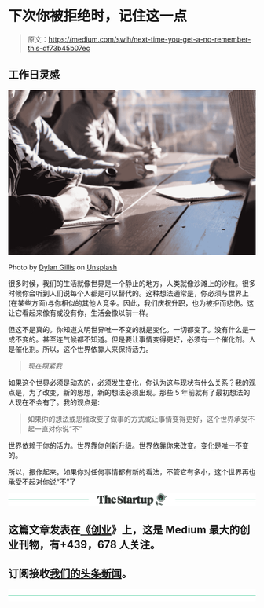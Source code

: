 # 下次你被拒绝时，记住这一点

> 原文：<https://medium.com/swlh/next-time-you-get-a-no-remember-this-df73b45b07ec>

## 工作日灵感

![](img/558f288bf9dfffd94a560d3aaa981856.png)

Photo by [Dylan Gillis](https://unsplash.com/@dylandgillis?utm_source=medium&utm_medium=referral) on [Unsplash](https://unsplash.com?utm_source=medium&utm_medium=referral)

很多时候，我们的生活就像世界是一个静止的地方，人类就像沙滩上的沙粒。很多时候你会听到人们说每个人都是可以替代的。这种想法通常是，你必须与世界上(在某些方面)与你相似的其他人竞争。因此，我们庆祝升职，也为被拒而悲伤。这让它看起来像有或没有你，生活会像以前一样。

但这不是真的。你知道文明世界唯一不变的就是变化。一切都变了。没有什么是一成不变的。甚至连气候都不知道。但是要让事情变得更好，必须有一个催化剂。人是催化剂。所以，这个世界依靠人来保持活力。

> *现在跟紧我*

如果这个世界必须是动态的，必须发生变化，你认为这与现状有什么关系？我的观点是，为了改变，新的思想，新的想法必须出现。那些 5 年前就有了最初想法的人现在不会有了。我的观点是:

> 如果你的想法或思维改变了做事的方式或让事情变得更好，这个世界承受不起一直对你说“不”

世界依赖于你的活力。世界靠你创新升级。世界依靠你来改变。变化是唯一不变的。

所以，振作起来。如果你对任何事情都有新的看法，不管它有多小，这个世界再也承受不起对你说“不”了

[![](img/308a8d84fb9b2fab43d66c117fcc4bb4.png)](https://medium.com/swlh)

## 这篇文章发表在[《创业](https://medium.com/swlh)》上，这是 Medium 最大的创业刊物，有+439，678 人关注。

## 订阅接收[我们的头条新闻](https://growthsupply.com/the-startup-newsletter/)。

[![](img/b0164736ea17a63403e660de5dedf91a.png)](https://medium.com/swlh)